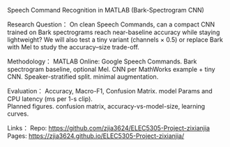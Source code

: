 Speech Command Recognition in MATLAB (Bark-Spectrogram CNN)

Research Question： 
On clean Speech Commands, can a compact CNN trained on Bark spectrograms reach near-baseline accuracy while staying lightweight? 
We will also test a tiny variant (channels × 0.5) or replace Bark with Mel to study the accuracy–size trade-off.


Methodology：
MATLAB Online: Google Speech Commands. 
Bark spectrogram baseline, optional Mel. 
CNN per MathWorks example + tiny CNN. Speaker-stratified split.
minimal augmentation.


Evaluation： Accuracy, Macro-F1, Confusion Matrix. 
model Params and CPU latency (ms per 1-s clip).  
Planned figures. confusion matrix, accuracy-vs-model-size, learning curves.

Links：
Repo: https://github.com/zjia3624/ELEC5305-Project-zixianjia
Pages: https://zjia3624.github.io/ELEC5305-Project-zixianjia/
